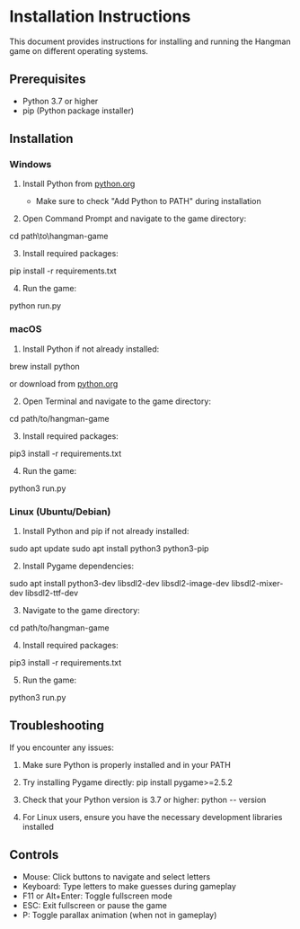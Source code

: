 # Installation Instructions

This document provides instructions for installing and running the Hangman game on different operating systems.

## Prerequisites

- Python 3.7 or higher
- pip (Python package installer)

## Installation

### Windows

1. Install Python from [python.org](https://www.python.org/downloads/)
   - Make sure to check "Add Python to PATH" during installation

2. Open Command Prompt and navigate to the game directory:

  cd path\to\hangman-game


3. Install required packages:

  pip install -r requirements.txt


4. Run the game:

  python run.py


### macOS

1. Install Python if not already installed:

  brew install python


   or download from [python.org](https://www.python.org/downloads/)

2. Open Terminal and navigate to the game directory:


  cd path/to/hangman-game


3. Install required packages:

  pip3 install -r requirements.txt


4. Run the game:

  python3 run.py



### Linux (Ubuntu/Debian)

1. Install Python and pip if not already installed:


  sudo apt update
  sudo apt install python3 python3-pip


2. Install Pygame dependencies:

  sudo apt install python3-dev libsdl2-dev libsdl2-image-dev
libsdl2-mixer-dev libsdl2-ttf-dev


3. Navigate to the game directory:

  cd path/to/hangman-game


4. Install required packages:

  pip3 install -r requirements.txt


5. Run the game:

  python3 run.py



## Troubleshooting

If you encounter any issues:

1. Make sure Python is properly installed and in your PATH
2. Try installing Pygame directly:
pip install pygame>=2.5.2

3. Check that your Python version is 3.7 or higher: python --
version

4. For Linux users, ensure you have the necessary development libraries installed

## Controls

- Mouse: Click buttons to navigate and select letters
- Keyboard: Type letters to make guesses during gameplay
- F11 or Alt+Enter: Toggle fullscreen mode
- ESC: Exit fullscreen or pause the game
- P: Toggle parallax animation (when not in gameplay)
